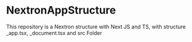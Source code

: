 # NextronAppStructure
This repository is a Nextron structure with Next JS and TS, with structure _app.tsx, _document.tsx and src Folder
